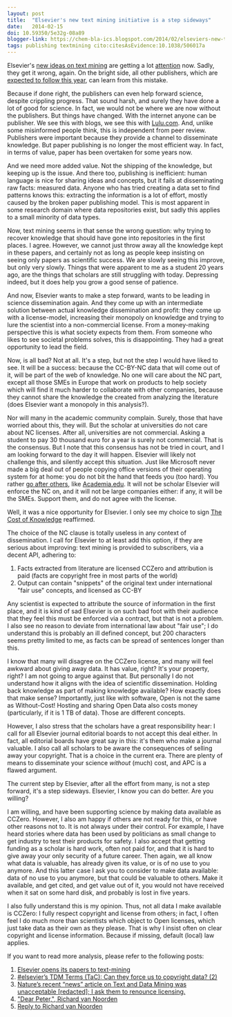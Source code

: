 ```yaml
---
layout: post
title:  "Elsevier's new text mining initiative is a step sideways"
date:   2014-02-15
doi: 10.59350/5e32g-08a89
blogger-link: https://chem-bla-ics.blogspot.com/2014/02/elseviers-new-text-mining-initiative-is.html
tags: publishing textmining cito:citesAsEvidence:10.1038/506017a
---
```


Elsevier's [new ideas on text mining](http://www.elsevier.com/about/universal-access/content-mining-policies) are getting a lot
[attention](http://www.nature.com/news/elsevier-opens-its-papers-to-text-mining-1.14659) now. Sadly, they get it wrong, again.
On the bright side, all other publishers, which are [expected to follow this year](http://www.nature.com/news/elsevier-opens-its-papers-to-text-mining-1.14659),
can learn from this mistake.

Because if done right, the publishers can even help forward science, despite crippling progress. That sound harsh, and surely
they have done a lot of good for science. In fact, we would not be where we are now without the publishers. But things have
changed. With the internet anyone can be publisher. We see this with blogs, we see this with [Lulu.com](http://lulu.com/).
And, unlike some misinformed people think, this is independent from peer review. Publishers were important because they
provide a channel to disseminate knowledge. But paper publishing is no longer the most efficient way. In fact, in terms
of value, paper has been overtaken for some years now.

And we need more added value. Not the shipping of the knowledge, but keeping up is the issue. And there too, publishing is
inefficient: human language is nice for sharing ideas and concepts, but it fails at disseminating raw facts: measured data.
Anyone who has tried creating a data set to find patterns knows this: extracting the information is a lot of effort, mostly
caused by the broken paper publishing model. This is most apparent in some research domain where data repositories exist,
but sadly this applies to a small minority of data types.

Now, text mining seems in that sense the wrong question: why trying to recover knowledge that should have gone into
repositories in the first places. I agree. However, we cannot just throw away all the knowledge kept in these papers, and
certainly not as long as people keep insisting on seeing only papers as scientific success. We are slowly seeing this
improve, but only very slowly. Things that were apparent to me as a student 20 years ago, are the things that scholars are
still struggling with today. Depressing indeed, but it does help you grow a good sense of patience.

And now, Elsevier wants to make a step forward, wants to be leading in science dissemination again. And they come up with
an intermediate solution between actual knowledge dissemination and profit: they come up with a license-model, increasing
their monopoly on knowledge and trying to lure the scientist into a non-commercial license. From a money-making
perspective this is what society expects from them. From someone who likes to see societal problems solves, this is
disappointing. They had a great opportunity to lead the field.

Now, is all bad? Not at all. It's a step, but not the step I would have liked to see. It will be a success: because the
CC-BY-NC data that will come out of it, will be part of the web of knowledge. No one will care about the NC part, except
all those SMEs in Europe that work on products to help society which will find it much harder to collaborate with other
companies, because they cannot share the knowledge the created from analyzing the literature (does Elsevier want a monopoly
in this analysis?).

Nor will many in the academic community complain. Surely, those that have worried about this, they will. But the scholar
at universities do not care about NC licenses. After all, universities are not commercial. Asking a student to pay
30 thousand euro for a year is surely not commercial. That is the consensus. But I note that this consensus has not be
tried in court, and I am looking forward to the day it will happen. Elsevier will likely not challenge this, and silently
accept this situation. Just like Microsoft never made a big deal out of people copying office versions of their operating
system for at home: you do not bit the hand that feeds you (too hard). You rather
[go after others](http://svpow.com/2013/12/06/elsevier-is-taking-down-papers-from-academia-edu/), like
[Academia.edu](http://academia.edu/). It will not be scholar Elsevier will enforce the NC on, and it will not be large
companies either: if any, it will be the SMEs. Support them, and do not agree with the license.

Well, it was a nice opportunity for Elsevier. I only see my choice to sign [The Cost of Knowledge](http://thecostofknowledge.com/)
reaffirmed.

The choice of the NC clause is totally useless in any context of dissemination. I call for Elsevier to at least add this
option, if they are serious about improving: text mining is provided to subscribers, via a decent API, adhering to:

1. Facts extracted from literature are licensed CCZero and attribution is paid (facts are copyright free in most parts of the world)
2. Output can contain "snippets" of the original text under international "fair use" concepts, and licensed as CC-BY

Any scientist is expected to attribute the source of information in the first place, and it is kind of sad Elsevier is on
such bad foot with their audience that they feel this must be enforced via a contract, but that is not a problem. I also
see no reason to deviate from international law about "fair use"; I do understand this is probably an ill defined concept,
but 200 characters seems pretty limited to me, as facts can be spread of sentences longer than this.

I know that many will disagree on the CCZero license, and many will feel awkward about giving away data. It has value, right?
It's your property, right? I am not going to argue against that. But personally I do not understand how it aligns with the
idea of scientific dissemination. Holding back knowledge as part of making knowledge available? How exactly does that make
sense? Importantly, just like with software, Open is not the same as Without-Cost! Hosting and sharing Open Data also costs
money (particularly, if it is 1 TB of data). Those are different concepts.

However, I also stress that the scholars have a great responsibility hear: I call for all Elsevier journal editorial
boards to not accept this deal either. In fact, all editorial boards have great say in this: it's them who make a journal
valuable. I also call all scholars to be aware the consequences of selling away your copyright. That is a choice in the
current era. There are plenty of means to disseminate your science *without* (much) cost, and APC is a flawed argument.

The current step by Elsevier, after all the effort from many, is not a step forward, it's a step sideways. Elsevier,
I know you can do better. Are you willing?

I am willing, and have been supporting science by making data available as CCZero. However, I also am happy if others
are not ready for this, or have other reasons not to. It is not always under their control. For example, I have heard
stories where data has been used by politicians as small change to get industry to test their products for safety.
I also accept that getting funding as a scholar is hard work, often not paid for, and that it is hard to give away
your only security of a future career. Then again, we all know what data is valuable, has already given its value,
or is of no use to you anymore. And this latter case I ask you to consider to make data available: data of no use
to you anymore, but that could be valuable to others. Make it available, and get cited, and get value out of it,
you would not have received when it sat on some hard disk, and probably is lost in five years.

I also fully understand this is my opinion. Thus, not all data I make available is CCZero: I fully respect copyright
and license from others; in fact, I often feel I do much more than scientists which object to Open licenses, which
just take data as their own as they please. That is why I insist often on clear copyright and license information.
Because if missing, default (local) law applies.

If you want to read more analysis, please refer to the following posts:

1. [Elsevier opens its papers to text-mining](http://www.nature.com/news/elsevier-opens-its-papers-to-text-mining-1.14659)
2. [#elsevier’s TDM Terms (TaC): Can they force us to copyright data? (2)](http://blogs.ch.cam.ac.uk/pmr/2014/02/06/elseviers-tdm-terms-tac-can-they-force-us-to-copyright-data-2/)
3. [Nature’s recent “news” article on Text and Data Mining was unacceptable [redacted]; I ask them to renounce licensing.](http://blogs.ch.cam.ac.uk/pmr/2014/02/10/natures-recent-news-article-on-text-and-data-mining-was-an-unacceptable-marketing-exercise-i-ask-them-to-renounce-licensing/)
4. ["Dear Peter,", Richard van Noorden](http://blogs.ch.cam.ac.uk/pmr/2014/02/10/natures-recent-news-article-on-text-and-data-mining-was-an-unacceptable-marketing-exercise-i-ask-them-to-renounce-licensing/#comment-150096)
5. [Reply to Richard van Noorden](http://blogs.ch.cam.ac.uk/pmr/2014/02/14/reply-to-richard-van-noorden/)
